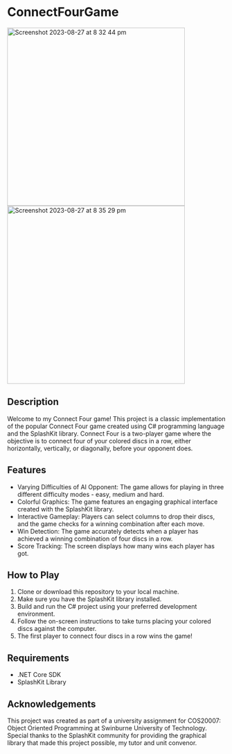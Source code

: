 # ConnectFourGame


<img width="410" alt="Screenshot 2023-08-27 at 8 32 44 pm" src="https://github.com/ReeceH99/ConnectFourGame/assets/126630520/723197d6-2efd-4269-8f14-bb5dcd464c39">
<img width="410" alt="Screenshot 2023-08-27 at 8 35 29 pm" src="https://github.com/ReeceH99/ConnectFourGame/assets/126630520/d65cd1f4-75c3-415e-be68-05b186f0c788">

## Description

Welcome to my Connect Four game! This project is a classic implementation of the popular Connect Four game created using C# programming language and the SplashKit library. Connect Four is a two-player game where the objective is to connect four of your colored discs in a row, either horizontally, vertically, or diagonally, before your opponent does.

## Features

- Varying Difficulties of AI Opponent: The game allows for playing in three different difficulty modes - easy, medium and hard. 
- Colorful Graphics: The game features an engaging graphical interface created with the SplashKit library.
- Interactive Gameplay: Players can select columns to drop their discs, and the game checks for a winning combination after each move.
- Win Detection: The game accurately detects when a player has achieved a winning combination of four discs in a row.
- Score Tracking: The screen displays how many wins each player has got. 

## How to Play

1. Clone or download this repository to your local machine.
2. Make sure you have the SplashKit library installed.
3. Build and run the C# project using your preferred development environment.
4. Follow the on-screen instructions to take turns placing your colored discs against the computer.
5. The first player to connect four discs in a row wins the game!

## Requirements

- .NET Core SDK
- SplashKit Library

## Acknowledgements

This project was created as part of a university assignment for COS20007: Object Oriented Programming at Swinburne University of Technology. Special thanks to the SplashKit community for providing the graphical library that made this project possible, my tutor and unit convenor. 
